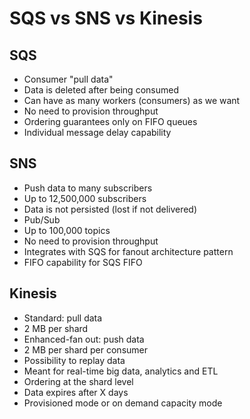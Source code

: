 # SQS vs SNS vs Kinesis

## SQS

- Consumer "pull data"
- Data is deleted after being consumed
- Can have as many workers (consumers) as we want
- No need to provision throughput
- Ordering guarantees only on FIFO queues
- Individual message delay capability

## SNS

- Push data to many subscribers
- Up to 12,500,000 subscribers
- Data is not persisted (lost if not delivered)
- Pub/Sub
- Up to 100,000 topics
- No need to provision throughput
- Integrates with SQS for fanout architecture pattern
- FIFO capability for SQS FIFO

## Kinesis

- Standard: pull data
- 2 MB per shard
- Enhanced-fan out: push data
- 2 MB per shard per consumer
- Possibility to replay data
- Meant for real-time big data, analytics and ETL
- Ordering at the shard level
- Data expires after X days
- Provisioned mode or on demand capacity mode
